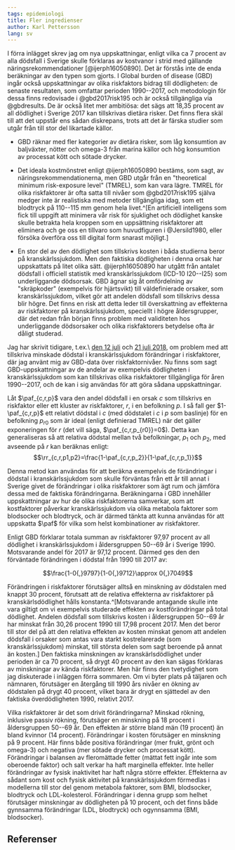 ```yaml
---
tags: epidemiologi
title: Fler ingredienser
author: Karl Pettersson
lang: sv
---
```


I förra inlägget skrev jag om nya uppskattningar, enligt vilka ca 7
procent av alla dödsfall i Sverige skulle förklaras av kostvanor i
strid med gällande näringsrekommendationer [@ijerph16050890]. Det är
förstås inte de enda beräkningar av den typen som gjorts. I Global
burden of disease (GBD) ingår också uppskattningar av olika riskfaktors
bidrag till dödligheten: de senaste resultaten, som omfattar perioden
1990--2017, och metodologin för dessa finns redovisade i
@gbd2017risk195 och är också tillgängliga via @gbdresults. De är också
litet mer ambitiösa: det sägs att 18,35 procent av all dödlighet i
Sverige 2017 kan tillskrivas dietära risker. Det finns flera skäl till
att det uppstår ens sådan diskrepans, trots att det är färska studier
som utgår från till stor del likartade källor.

* GBD räknar med fler kategorier av dietära risker, som låg konsumtion
av baljväxter, nötter och omega-3 från marina källor och hög konsumtion
av processat kött och sötade drycker.

* Det ideala kostmönstret enligt @ijerph16050890 bestäms, som sagt, av
näringsrekommendationerna, men GBD utgår från en "theoretical minimum
risk-exposure level" (TMREL), som kan vara lägre. TMREL för olika
riskfaktorer är ofta satta till nivåer som @gbd2017risk195 själva medger
inte är realistiska med metoder tillgängliga idag, som ett blodtryck på
110--115 mm genom hela livet.^[En artificiell intelligens som fick till
uppgift att minimera vår risk för sjuklighet och dödlighet kanske skulle
betrakta hela kroppen som en uppsättning riskfaktorer att eliminera och
ge oss en tillvaro som huvudfiguren i @Jersild1980, eller försöka överföra
oss till digital form snarast möjligt.]

* En stor del av den dödlighet som tillskrivs kosten i båda studierna
beror på kranskärlssjukdom. Men den faktiska dödligheten i denna orsak har
uppskattats på litet olika sätt. @ijerph16050890 har utgått från antalet
dödsfall i officiell statistik med kranskärlssjukdom (ICD-10 I20--I25) som
underliggande dödsorsak. GBD ägnar sig åt omfördelning av "skräpkoder"
(exempelvis för hjärtsvikt) till väldefinierade orsaker, som
kranskärlssjukdom, vilket gör att andelen dödsfall som tillskrivs dessa
blir högre. Det finns en risk att detta leder till överskattning av
effekterna av riskfaktorer på kranskärlssjukdom, speciellt i högre
åldersgrupper, där det redan från början finns problem med validiteten
hos underliggande dödsorsaker och olika riskfaktorers betydelse ofta är
dåligt studerad.

Jag har skrivit tidigare, t.ex.\ [den 12 juli](2018-07-12-ominte.html)
och [21 juli 2018](2018-07-21-enkel.html), om problem med att
tillskriva minskade dödstal i kranskärlssjukdom förändringar i
riskfaktorer, där jag använt mig av GBD-data över riskfaktornivåer. Nu
finns som sagt GBD-uppskattningar av de andelar av exempelvis
dödligheten i kranskärlssjukdom som kan tillskrivas olika riskfaktorer
tillgängliga för åren 1990--2017, och de kan i sig användas för att
göra sådana uppskattningar.

Låt $\paf_{c,r,p}$ vara den andel dödsfall i en orsak $c$ som
tillskrivs en riskfaktor eller ett kluster av riskfaktorer, $r$, i en
befolkning $p$. I så fall ger $1-\paf_{c,r,p}$ ett relativt dödstal i
$c$ (med dödstalet i $c$ i $p$ som baslinje) för en befolkning $p_{r0}$ som är
ideal (enligt definierad TMREL) när det gäller exponeringen för $r$
(det vill säga, $\paf_{c,r,p_{r0}}=0$). Detta kan generaliseras så att
relativa dödstal mellan två befolkningar, $p_1$ och $p_2$,
med avseende på $r$ kan beräknas enligt:
$$\rr_{c,r,p1,p2}=\frac{1-\paf_{c,r,p_2}}{1-\paf_{c,r,p_1}}$$

Denna metod kan användas för att beräkna exempelvis de förändringar i
dödstal i kranskärlssjukdom som skulle förväntas från ett år till
annat i Sverige givet de förändringar i olika riskfaktorer som ägt rum
och jämföra dessa med de faktiska förändringarna. Beräkningarna i GBD
innehåller uppskattningar av hur de olika riskfaktorerna samverkar,
som att kostfaktorer påverkar kranskärlssjukdom via olika metabola
faktorer som blodsocker och blodtryck, och är därmed tänkta att
kunna användas för att uppskatta $\paf$ för vilka som helst
kombinationer av riskfaktorer.

Enligt GBD förklarar totala summan av riskfaktorer 97,97 procent av all
dödlighet i kranskärlssjukdom i åldersgruppen 50--69 år i Sverige
1990. Motsvarande andel för 2017 är 97,12 procent. Därmed ges den
den förväntade förändringen i dödstal från 1990 till 2017 av:

$$\frac{1-0{,}9797}{1-0{,}9712}\approx 0{,}7049$$

Förändringen i riskfaktorer förutsäger alltså en minskning av
dödstalen med knappt 30 procent, förutsatt att de relativa effekterna
av riskfaktorer på kranskärlsdödlighet hålls konstanta.^[Motsvarande
antagande skulle inte vara giltigt om vi exempelvis studerade effekten
av kostförändringar på total dödlighet. Andelen dödsfall som tillskrivs
kosten i åldersgruppen 50--69 år har minskat från 30,26 procent 1990
till 17,98 procent 2017. Men det beror till stor del på att den relativa
effekten av kosten minskat genom att andelen dödsfall i orsaker som antas
vara starkt kostrelarerade (som kranskärlssjukdom) minskat, till största
delen som sagt beroende på annat än kosten.] Den faktiska
minskningen av kranskärlsdödlighet under perioden är ca 70 procent, så
drygt 40 procent av den kan sägas förklaras av minskningar av kända
riskfaktorer. Men här finns den tvetydighet som jag diskuterade i
inläggen förra sommaren. Om vi byter plats på täljaren och nämnaren,
förutsäger en återgång till 1990 års nivåer en ökning av dödstalen på
drygt 40 procent, vilket bara är drygt en sjättedel av den faktiska
överdödligheten 1990, relativt 2017.

Vilka riskfaktorer är det som drivit förändringarna? Minskad rökning,
inklusive passiv rökning, förutsäger en minskning på 18 procent i
åldersgruppen 50--69 år. Den effekten är större bland män (19 procent)
än bland kvinnor (14 procent). Förändringar i kosten förutsäger en
minskning på 9 procent. Här finns både positiva förändringar (mer
frukt, grönt och omega-3) och negativa (mer sötade drycker och
processat kött). Förändringar i balansen av fleromättade fetter
(mättat fett ingår inte som oberoende faktor) och salt verkar ha haft
marginella effekter. Inte heller förändringar av fysisk inaktivitet
har haft några större effekter. Effekterna av sådant som kost och
fysisk aktivitet på kranskärlssjukdom förmedlas i modellerna till stor
del genom metabola faktorer, som BMI, blodsocker, blodtryck och
LDL-kolesterol. Förändringar i denna grupp som helhet förutsäger
minskningar av dödligheten på 10 procent, och det finns både
gynnsamma förändringar (LDL, blodtryck) och ogynnsamma
(BMI, blodsocker).

## Referenser
